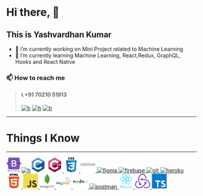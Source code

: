 # Hi there, 👋

## This is Yashvardhan Kumar

<!--
**YashvardhanKumar/YashvardhanKumar** is a ✨ _special_ ✨ repository because its `README.md` (this file) appears on your GitHub profile.

Here are some ideas to get you started:

- 🔭 I’m currently working on ...
- 🌱 I’m currently learning ...
- 👯 I’m looking to collaborate on ...
- 🤔 I’m looking for help with ...
- 💬 Ask me about ...
- 📫 How to reach me: ...
- 😄 Pronouns: ...
- ⚡ Fun fact: ...
-->

- 🔭 I’m currently working on Mini Project related to Machine Learning
- 🌱 I’m currently learning Machine Learning, React,Redux, GraphQL, Hooks and React Native

### 📫 How to reach me

> #### 📞 +91 70210 51913
> <a href="https://www.linkedin.com/in/yashvardhan-kumar-360693216/"><img src="https://cdn-icons-png.flaticon.com/512/174/174857.png" height="40px" width="40px" alt="h"></a>
<a href="https://www.facebook.com/yashvardhan.kumar.1214"><img src="https://upload.wikimedia.org/wikipedia/commons/thumb/b/b8/2021_Facebook_icon.svg/1200px-2021_Facebook_icon.svg.png" height="40px" width="40px" alt="h"></a>
<a href="https://www.facebook.com/yashvardhan.kumar.1214"><img src="https://upload.wikimedia.org/wikipedia/commons/thumb/b/b8/2021_Facebook_icon.svg/1200px-2021_Facebook_icon.svg.png" height="40px" width="40px" alt="h"></a>

---
# Things I Know
___

<a href="https://getbootstrap.com" rel="nofollow"><img src="https://raw.githubusercontent.com/devicons/devicon/master/icons/bootstrap/bootstrap-plain-wordmark.svg" alt="bootstrap" width="40" height="40" style="max-width: 100%"/></a><a href="https://colab.research.google.com"><img src="https://colab.research.google.com/img/colab_favicon_256px.png" height="40px" width="40px" alt="h" style="max-width: 100%"/></a><a href="https://www.cprogramming.com/" rel="nofollow"><img src="https://raw.githubusercontent.com/devicons/devicon/master/icons/c/c-original.svg" alt="c" width="40" height="40" style="max-width: 100%"/></a>
<a href="https://www.w3schools.com/cpp/" rel="nofollow">
    <img
    src="https://raw.githubusercontent.com/devicons/devicon/master/icons/cplusplus/cplusplus-original.svg"
    alt="cplusplus"
    width="40"
    height="40"
    style="max-width: 100%"
    />
</a>
<a href="https://www.w3schools.com/css/" rel="nofollow">
    <img
    src="https://raw.githubusercontent.com/devicons/devicon/master/icons/css3/css3-original-wordmark.svg"
    alt="css3"
    width="40"
    height="40"
    style="max-width: 100%"
    />
</a>
<a href="https://expressjs.com" rel="nofollow">
    <img
    src="https://raw.githubusercontent.com/devicons/devicon/master/icons/express/express-original-wordmark.svg"
    alt="express"
    width="40"
    height="40"
    style="max-width: 100%"
    />
</a>
<a href="https://www.figma.com/" rel="nofollow">
    <img
    src="https://camo.githubusercontent.com/ed93c2b000a76ceaad1503e7eb9356591b885227e82a36a005b9d3498b303ba5/68747470733a2f2f7777772e766563746f726c6f676f2e7a6f6e652f6c6f676f732f6669676d612f6669676d612d69636f6e2e737667"
    alt="figma"
    width="40"
    height="40"
    data-canonical-src="https://www.vectorlogo.zone/logos/figma/figma-icon.svg"
    style="max-width: 100%"
    />
</a>
<a href="https://firebase.google.com/" rel="nofollow">
    <img
    src="https://camo.githubusercontent.com/dd4b2422ed3bfc9da88c43d18550375c66f9584327dff7ecc19315ce50b96f07/68747470733a2f2f7777772e766563746f726c6f676f2e7a6f6e652f6c6f676f732f66697265626173652f66697265626173652d69636f6e2e737667"
    alt="firebase"
    width="40"
    height="40"
    data-canonical-src="https://www.vectorlogo.zone/logos/firebase/firebase-icon.svg"
    style="max-width: 100%"
    />
</a>
<a href="https://git-scm.com/" rel="nofollow">
    <img
    src="https://camo.githubusercontent.com/fbfcb9e3dc648adc93bef37c718db16c52f617ad055a26de6dc3c21865c3321d/68747470733a2f2f7777772e766563746f726c6f676f2e7a6f6e652f6c6f676f732f6769742d73636d2f6769742d73636d2d69636f6e2e737667"
    alt="git"
    width="40"
    height="40"
    data-canonical-src="https://www.vectorlogo.zone/logos/git-scm/git-scm-icon.svg"
    style="max-width: 100%"
    />
</a>
<a href="https://heroku.com" rel="nofollow">
    <img
    src="https://camo.githubusercontent.com/df12cb598044a3f38efc1f45e3580558c324cf8789b79487125044eeebcc4dee/68747470733a2f2f7777772e766563746f726c6f676f2e7a6f6e652f6c6f676f732f6865726f6b752f6865726f6b752d69636f6e2e737667"
    alt="heroku"
    width="40"
    height="40"
    data-canonical-src="https://www.vectorlogo.zone/logos/heroku/heroku-icon.svg"
    style="max-width: 100%"
    />
</a>
<a href="https://www.w3.org/html/" rel="nofollow">
    <img
    src="https://raw.githubusercontent.com/devicons/devicon/master/icons/html5/html5-original-wordmark.svg"
    alt="html5"
    width="40"
    height="40"
    style="max-width: 100%"
    />
</a>
<a
    href="https://developer.mozilla.org/en-US/docs/Web/JavaScript"
    rel="nofollow">
    <img
    src="https://raw.githubusercontent.com/devicons/devicon/master/icons/javascript/javascript-original.svg"
    alt="javascript"
    width="40"
    height="40"
    style="max-width: 100%"
    />
</a>
<a href="https://www.mongodb.com/" rel="nofollow">
    <img
    src="https://raw.githubusercontent.com/devicons/devicon/master/icons/mongodb/mongodb-original-wordmark.svg"
    alt="mongodb"
    width="40"
    height="40"
    style="max-width: 100%"
    />
</a>
<a href="https://www.mysql.com/" rel="nofollow">
    <img
    src="https://raw.githubusercontent.com/devicons/devicon/master/icons/mysql/mysql-original-wordmark.svg"
    alt="mysql"
    width="40"
    height="40"
    style="max-width: 100%"
    />
</a>
<a href="https://nodejs.org" rel="nofollow">
    <img
    src="https://raw.githubusercontent.com/devicons/devicon/master/icons/nodejs/nodejs-original-wordmark.svg"
    alt="nodejs"
    width="40"
    height="40"
    style="max-width: 100%"
    />
</a>
<a href="https://postman.com" rel="nofollow">
    <img
    src="https://camo.githubusercontent.com/93b32389bf746009ca2370de7fe06c3b5146f4c99d99df65994f9ced0ba41685/68747470733a2f2f7777772e766563746f726c6f676f2e7a6f6e652f6c6f676f732f676574706f73746d616e2f676574706f73746d616e2d69636f6e2e737667"
    alt="postman"
    width="40"
    height="40"
    data-canonical-src="https://www.vectorlogo.zone/logos/getpostman/getpostman-icon.svg"
    style="max-width: 100%"
    />
</a>
<a href="https://reactjs.org/" rel="nofollow">
    <img
    src="https://raw.githubusercontent.com/devicons/devicon/master/icons/react/react-original-wordmark.svg"
    alt="react"
    width="40"
    height="40"
    style="max-width: 100%"
    />
</a>
<a href="https://redux.js.org" rel="nofollow">
    <img
    src="https://raw.githubusercontent.com/devicons/devicon/master/icons/redux/redux-original.svg"
    alt="redux"
    width="40"
    height="40"
    style="max-width: 100%"
    />
</a>
<a href="https://www.typescriptlang.org/" rel="nofollow">
    <img
    src="https://raw.githubusercontent.com/devicons/devicon/master/icons/typescript/typescript-original.svg"
    alt="typescript"
    width="40"
    height="40"
    style="max-width: 100%"
    />
</a>
